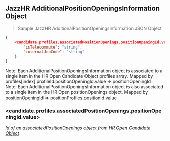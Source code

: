## JazzHR AdditionalPositionOpeningsInformation Object

> Sample JazzHR AdditionalPositionOpeningsInformation JSON Object

```json
{
    <candidate.profiles.associatedPositionOpenings.positionOpeningId.value>: {
        "isTelecommute": "string",
        "internalJobCode": "string"
    }
}

```

<aside class="notice">
Note: Each AdditionalPositionOpeningsInformation object is associated to a single item in the HR Open Candidate Object profiles array. Mapped by profiles[index].profileId.positionOpeningId.value => positionOpeningId
</aside>

<aside class="notice">
Note: Each AdditionalPositionOpeningsInformation object is also associated to a single item in the HR Open positionOpenings object. Mapped by positionOpeningId => positionProfiles.positionId.value
</aside>

### &lt;candidate.profiles.associatedPositionOpenings.positionOpeningId.value&gt;

*Id of an associatedPositionOpenings object from [HR Open Candidate Object](#hropen-candidate-object)*
